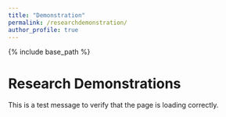 ```yaml
---
title: "Demonstration"
permalink: /researchdemonstration/
author_profile: true
---
```


{% include base_path %}

# Research Demonstrations

This is a test message to verify that the page is loading correctly.

